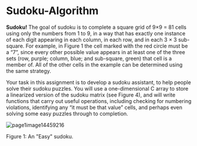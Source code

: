 # Sudoku-Algorithm

**Sudoku!**
The goal of sudoku is to complete a square grid of 9×9 = 81 cells using only the numbers from 1 to 9, in a way that has exactly one instance of each digit appearing in each column, in each row, and in each 3 × 3 sub-square. For example, in Figure 1 the cell marked with the red circle must be a “7”, since every other possible value appears in at least one of the three sets (row, purple; column, blue; and sub-square, green) that cell is a member of. All of the other cells in the example can be determined using the same strategy.

Your task in this assignment is to develop a sudoku assistant, to help people solve their sudoku puzzles. You will
use a one-dimensional C array to store a linearized version of the sudoku matrix (see Figure 4), and will write functions that carry out useful operations, including checking for numbering violations, identifying any “it must be that value” cells, and perhaps even solving some easy puzzles through to completion.

![page1image14459216](https://github.com/clarissaso/Sudoku-Algorithm/assets/80309625/1d5fefd5-c1c5-4bd3-822c-bd4407e7b576)

Figure 1: An "Easy" sudoku.
